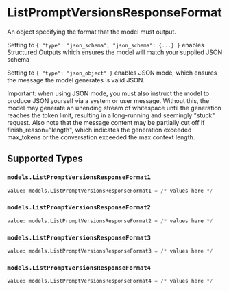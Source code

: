 # ListPromptVersionsResponseFormat

An object specifying the format that the model must output. 

 Setting to `{ "type": "json_schema", "json_schema": {...} }` enables Structured Outputs which ensures the model will match your supplied JSON schema 

 Setting to `{ "type": "json_object" }` enables JSON mode, which ensures the message the model generates is valid JSON.

Important: when using JSON mode, you must also instruct the model to produce JSON yourself via a system or user message. Without this, the model may generate an unending stream of whitespace until the generation reaches the token limit, resulting in a long-running and seemingly "stuck" request. Also note that the message content may be partially cut off if finish_reason="length", which indicates the generation exceeded max_tokens or the conversation exceeded the max context length.


## Supported Types

### `models.ListPromptVersionsResponseFormat1`

```python
value: models.ListPromptVersionsResponseFormat1 = /* values here */
```

### `models.ListPromptVersionsResponseFormat2`

```python
value: models.ListPromptVersionsResponseFormat2 = /* values here */
```

### `models.ListPromptVersionsResponseFormat3`

```python
value: models.ListPromptVersionsResponseFormat3 = /* values here */
```

### `models.ListPromptVersionsResponseFormat4`

```python
value: models.ListPromptVersionsResponseFormat4 = /* values here */
```

